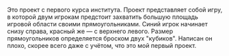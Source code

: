 Это проект с первого курса института. Проект представляет собой игру, в которой двум игрокам предстоит захватить большую площадь игровой области своими прямоугольниками.
Синий игрок начинает снизу справа, красный же — с верхнего левого. Размер прямоугольников определяется броском двух "кубиков".
Написан он плохо, скорее всего даже с учётом, что это мой первый проект.
